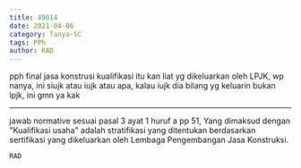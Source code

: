 ```yaml
---
title: 49014
date: 2021-04-06
category: Tanya-SC
tags: PPh
author: RAD
---
```


pph final jasa konstrusi kualifikasi itu kan liat yg dikeluarkan oleh LPJK, wp nanya, ini siujk atau iujk atau apa, kalau iujk dia bilang yg keluarin bukan lpjk, ini gmn ya kak

---

jawab normative sesuai pasal 3 ayat 1 huruf a pp 51, Yang dimaksud dengan "Kualifikasi usaha" adalah stratifikasi yang ditentukan berdasarkan sertifikasi yang dikeluarkan oleh Lembaga Pengembangan Jasa Konstruksi.

`RAD`
